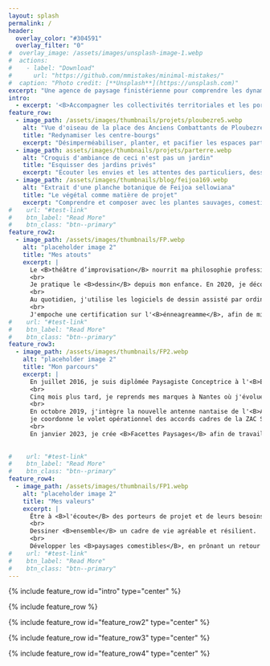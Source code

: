 ```yaml
---
layout: splash
permalink: /
header:
  overlay_color: "#304591"
  overlay_filter: "0"
#  overlay_image: /assets/images/unsplash-image-1.webp
#  actions:
#    - label: "Download"
#      url: "https://github.com/mmistakes/minimal-mistakes/"
#  caption: "Photo credit: [**Unsplash**](https://unsplash.com)"
excerpt: "Une agence de paysage finistérienne pour comprendre les dynamiques des paysages et dessiner leurs évolutions possibles."
intro: 
  - excerpt: '<B>Accompagner les collectivités territoriales et les porteurs de projet privés dans leur démarche de résilience, pour une préservation des paysages remarquables et le développement de paysages comestibles.</B>'
feature_row:
  - image_path: /assets/images/thumbnails/projets/ploubezre5.webp
    alt: "Vue d'oiseau de la place des Anciens Combattants de Ploubezre"
    title: "Redynamiser les centre-bourgs"
    excerpt: "Désimperméabiliser, planter, et pacifier les espaces partagés dans les petites villes et les villages"
  - image_path: assets/images/thumbnails/projets/parterre.webp
    alt: "Croquis d'ambiance de ceci n'est pas un jardin"
    title: "Esquisser des jardins privés"
    excerpt: "Ecouter les envies et les attentes des particuliers, dessiner des ambiances intimistes personnelles"
  - image_path: /assets/images/thumbnails/blog/feijoa169.webp
    alt: "Extrait d'une planche botanique de Feijoa sellowiana"
    title: "Le végétal comme matière de projet"
    excerpt: "Comprendre et composer avec les plantes sauvages, comestibles, locales, selon différentes strates"
#    url: "#test-link"
#    btn_label: "Read More"
#    btn_class: "btn--primary"
feature_row2:
  - image_path: /assets/images/thumbnails/FP.webp
    alt: "placeholder image 2"
    title: "Mes atouts"
    excerpt: |
      Le <B>théâtre d’improvisation</B> nourrit ma philosophie professionnelle grâce à l’écoute, la prise de risque, l’organisation et la confiance de groupe.
      <br>
      Je pratique le <B>dessin</B> depuis mon enfance. En 2020, je découvre l'<B>aquarelle botanique</B> avec l'atelier botanique dans le Massif des écrins.
      <br>
      Au quotidien, j'utilise les logiciels de dessin assisté par ordinateur, la suite adobe et la suite office.
      <br>
      J'empoche une certification sur l'<B>énneagreamme</B>, afin de mieux comprendre les interactions humaines et débloquer des situations complexes. 
#    url: "#test-link"
#    btn_label: "Read More"
#    btn_class: "btn--primary"
feature_row3:
  - image_path: /assets/images/thumbnails/FP2.webp
    alt: "placeholder image 2"
    title: "Mon parcours"
    excerpt: |
      En juillet 2016, je suis diplômée Paysagiste Conceptrice à l'<B>ENSAP Lille</B>. Je poursuis l'observatoire des paysages du Grand Amiénois en tant que chargée d'études à l'ADUGA, au côté de Frédéric Blin. 
      <br>
      Cinq mois plus tard, je reprends mes marques à Nantes où j'évolue dans l'équipe des <B>Ateliers UP+ de SCE</B>. 
      <br>
      En octobre 2019, j'intègre la nouvelle antenne nantaise de l'<B>Atelier Jacqueline Osty et Associés</B> où, sous la direction de Loïc Bonnin et Gabriel Mauchamp, 
      je coordonne le volet opérationnel des accords cadres de la ZAC Sud-Ouest de l’Île de Nantes et la ZAC Bottière Pin Sec (ANRU II).
      <br>
      En janvier 2023, je crée <B>Facettes Paysages</B> afin de travailler avec les collectivités bretonnes.
      
      
#    url: "#test-link"
#    btn_label: "Read More"
#    btn_class: "btn--primary"
feature_row4:
  - image_path: /assets/images/thumbnails/FP1.webp
    alt: "placeholder image 2"
    title: "Mes valeurs"
    excerpt: | 
      Être à <B>l'écoute</B> des porteurs de projet et de leurs besoins.
      <br>
      Dessiner <B>ensemble</B> un cadre de vie agréable et résilient.
      <br>
      Développer les <B>paysages comestibles</B>, en prônant un retour à la forêt.
#    url: "#test-link"
#    btn_label: "Read More"
#    btn_class: "btn--primary"
---
```


{% include feature_row id="intro" type="center" %}

{% include feature_row %}

{% include feature_row id="feature_row2" type="center" %}

{% include feature_row id="feature_row3" type="center" %}

{% include feature_row id="feature_row4" type="center" %}